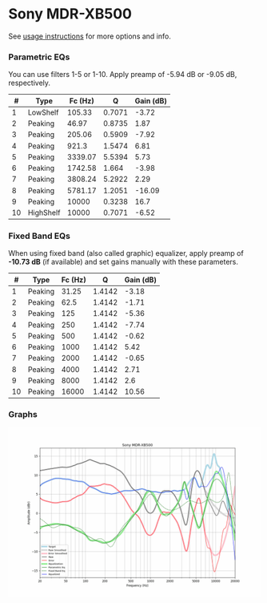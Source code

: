 # Sony MDR-XB500
See [usage instructions](https://github.com/jaakkopasanen/AutoEq#usage) for more options and info.

### Parametric EQs
You can use filters 1-5 or 1-10. Apply preamp of -5.94 dB or -9.05 dB, respectively.

|   # | Type      |   Fc (Hz) |      Q |   Gain (dB) |
|-----|-----------|-----------|--------|-------------|
|   1 | LowShelf  |    105.33 | 0.7071 |       -3.72 |
|   2 | Peaking   |     46.97 | 0.8735 |        1.87 |
|   3 | Peaking   |    205.06 | 0.5909 |       -7.92 |
|   4 | Peaking   |    921.3  | 1.5474 |        6.81 |
|   5 | Peaking   |   3339.07 | 5.5394 |        5.73 |
|   6 | Peaking   |   1742.58 | 1.664  |       -3.98 |
|   7 | Peaking   |   3808.24 | 5.2922 |        2.29 |
|   8 | Peaking   |   5781.17 | 1.2051 |      -16.09 |
|   9 | Peaking   |  10000    | 0.3238 |       16.7  |
|  10 | HighShelf |  10000    | 0.7071 |       -6.52 |

### Fixed Band EQs
When using fixed band (also called graphic) equalizer, apply preamp of **-10.73 dB** (if available) and set gains manually with these parameters.

|   # | Type    |   Fc (Hz) |      Q |   Gain (dB) |
|-----|---------|-----------|--------|-------------|
|   1 | Peaking |     31.25 | 1.4142 |       -3.18 |
|   2 | Peaking |     62.5  | 1.4142 |       -1.71 |
|   3 | Peaking |    125    | 1.4142 |       -5.36 |
|   4 | Peaking |    250    | 1.4142 |       -7.74 |
|   5 | Peaking |    500    | 1.4142 |       -0.62 |
|   6 | Peaking |   1000    | 1.4142 |        5.42 |
|   7 | Peaking |   2000    | 1.4142 |       -0.65 |
|   8 | Peaking |   4000    | 1.4142 |        2.71 |
|   9 | Peaking |   8000    | 1.4142 |        2.6  |
|  10 | Peaking |  16000    | 1.4142 |       10.56 |

### Graphs
![](./Sony%20MDR-XB500.png)
